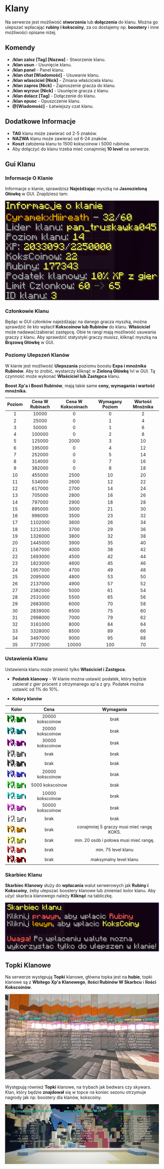 # Klany
Na serwerze jest możliwość **stworzenia** lub **dołączenia** do klanu. Można go ulepszać wpłacając **rubiny i kokscoiny**, za co dostajemy np. **boostery** i inne możliwości opisane niżej.

## Komendy

- **/klan zaloz [Tag] [Nazwa]** - Stworzenie klanu.
- **/klan usun** - Usunięcie klanu.
- **/klan panel** - Panel klanu.
- **/klan chat [Wiadomość]** - Usuwanie klanu.
- **/klan wlasciciel [Nick]** - Zmiana właściciela klanu.
- **/klan zapros [Nick]** - Zaproszenie gracza do klanu.
- **/klan wyrzuc [Nick]** - Usunięcie gracza z klanu.
- **/klan dolacz [Tag]** - Dołączenie do klanu.
- **/klan opusc** - Opuszczenie klanu.
- **@[Wiadomość]** - Łatwiejszy czat klanu. 

## Dodatkowe Informacje
- **TAG** klanu może zawierać od 2-5 znaków. 
- **NAZWA** klanu może zawierać od 6-24 znaków. 
- **Koszt** założenia klanu to 1500 kokscoinow i 5000 rubinów. 
- Aby dołączyć do klanu trzeba mieć conajmniej **10 level** na serwerze. 

## Gui Klanu

### Informacje O Klanie

Informacje o klanie, sprawdzisz **Najeżdżając** myszką na **Jasnozieloną Główkę** w GUI. Znajdziesz tam: 

![Informacje](/assets/klany/klan-informacje.png)

### Członkowie Klanu
Będąc w GUI członków najeżdżając na danego gracza myszką, można sprawdzić ile kto wpłacił **Kokscoinow lub Rubinów** do klanu. **Właściciel** może nadawać/zabierać zastępcę. Obie te rangi mają możliwość usuwania graczy z klanu. Aby sprawdzić statystyki graczy musisz, kliknąć myszką na **Brązową Główkę** w GUI.

### Poziomy Ulepszeń Klanów 

W klanie jest możliwość **Ulepszania** poziomu boostu **Expa i mnożnika Rubinów**. Aby to zrobić, wystarczy kliknąć w **Zieloną Główkę** lvl w GUI. Tą czynność może wykonać **Właściciel lub Zastępca** klanu.

**Boost Xp'a i Boost Rubinów**, mają takie same **ceny, wymagania i wartość mnożnika.**

| Poziom |       Cena W Rubinach       |       Cena W Kokscoinach       |         Wymagany Poziom        |         Wartość Mnożnika        |
|:------:|:--------------------------:|:------------------------------:|:------------------------------:|:--------------------------------:|
| 1 | 10000 | 0 | 0 | 2 |
| 2 | 25000 | 0 | 1 | 4 |
| 3 | 50000 | 0 | 1 | 6 | 
| 4 | 100000 | 0 | 2 | 8 |
| 5 | 125000 | 2000 | 3 | 10 | 
| 6 | 195000 | 0 | 4 | 12 |
| 7 | 252000 | 0 | 5 | 14 | 
| 8 | 314000 | 0 | 7 | 16 |
| 9 | 382000 | 0 | 8 | 18 |
| 10 | 455000 | 2500 | 10 | 20 |
| 11 | 534000 | 2600 | 12 | 22 |
| 12 | 617000 | 2700 | 14 | 24 | 
| 13 | 705000 | 2800 | 16 | 26 | 
| 14 | 797000 | 2900 | 18 | 28 | 
| 15 | 895000 | 3000 | 21 | 30 |
| 16 | 996000 | 3500 | 23 | 32 | 
| 17 | 1102000 | 3600 | 26 | 34 | 
| 18 | 1212000 | 3700 | 29 | 36 | 
| 19 | 1326000 | 3800 | 32 | 38 |
| 20 | 1445000 | 3900 | 35 | 40 | 
| 21 | 1567000 | 4000 | 38 | 42 |
| 22 | 1693000 | 4500 | 42 | 44 | 
| 23 | 1823000 | 4600 | 45 | 46 | 
| 24 | 1957000 | 4700 | 49 | 48 |
| 25 | 2095000 | 4800 | 53 | 50 |
| 26 | 2137000 | 4900 | 57 | 52 |
| 27 | 2382000 | 5000 | 61 | 54 |
| 28 | 2531000 | 5500 | 65 | 56 | 
| 29 | 2683000 | 6000 | 70 | 58 |
| 30 | 2839000 | 6500 | 75 | 60 |
| 31 | 2998000 | 7000 | 79 | 62 |
| 32 | 3161000 | 8000 | 84 | 64 |
| 33 | 3328000 | 8500 | 89 | 66 | 
| 34 | 3497000 | 9000 | 95 | 68 | 
| 35 | 3772000 | 10000 | 100 | 70 |

### Ustawienia Klanu

Ustawienia klanu może zmienić tylko **Właściciel i Zastępca**.

- **Podatek klanowy** - W klanie można ustawić podatek, który będzie zabierał z gier procent z otrzymanego xp'a z gry. Podatek można ustawić od 1% do 10%. 

- **Kolory klanów** 

|                 Kolor                 |       Cena       |                 Wymagania                 |
|:-------------------------------------:|:----------------:|:-----------------------------------------:|
|  ![kolor1](/assets/klany/color1.png)  | 20000 kokscoinow |                   brak                    |
|  ![kolor2](/assets/klany/color2.png)  | 20000 kokscoinow |                   brak                    |
|  ![kolor3](/assets/klany/color3.png)  | 30000 kokscoinow |                   brak                    |
|  ![kolor4](/assets/klany/color4.png)  |       brak       |                   brak                    | 
|  ![kolor5](/assets/klany/color5.png)  |       brak       |                   brak                    |
|  ![kolor6](/assets/klany/color6.png)  | 20000 kokscoinow |                   brak                    |
|  ![kolor7](/assets/klany/color7.png)  | 5000 kokscoinow  |                   brak                    |
|  ![kolor8](/assets/klany/color8.png)  | 10000 kokscoinow |                   brak                    |
|  ![kolor9](/assets/klany/color9.png)  | 50000 kokscoinow |                   brak                    |
| ![kolor10](/assets/klany/color10.png) |       brak       |                   brak                    |
| ![kolor11](/assets/klany/color11.png) |       brak       | conajmniej 5 graczy musi mieć rangę KOKS. |
| ![kolor12](/assets/klany/color12.png) |       brak       |  min. 20 osób i połowa musi mieć rangę.   |
| ![kolor13](/assets/klany/color13.png) |       brak       |            min. 75 level klanu            |
| ![kolor14](/assets/klany/color14.png) |       brak       |          maksymalny level klanu           |


### Skarbiec Klanu

**Skarbiec Klanowy** służy do **wpłacania** walut serwerowych jak **Rubiny i Kokscoiny**, żeby ulepszać boostery klanowe lub zmieniać kolor klanu. Aby użyć skarbca klanowego należy **Kliknąć** na tabliczkę. 

![Skarbiec](/assets/klany/klan-skarbiec1.png)

## Topki Klanowe

Na serwerze występują **Topki** klanowe, główna topka jest na **hubie**, topki klanowe są z **Wbitego Xp'a Klanowego**, **Ilości Rubinów W Skarbcu** i **Ilości Kokscoinów**. 

![Topki klanu](/assets/klany/klan-ss.png)

Występują również **Topki** klanowe, na trybach jak bedwars czy skywars. Klan, który będzie **znajdował** się w topce na koniec sezonu otrzymuje nagrody jak np: boostery dla klanów, kokscoiny.

![Topki klanu2](/assets/klany/klan-topki2.png)
